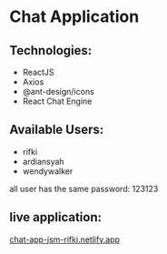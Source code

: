 # Chat Application

## Technologies:

- ReactJS
- Axios
- @ant-design/icons
- React Chat Engine

## Available Users:

- rifki
- ardiansyah
- wendywalker

all user has the same password: 123123

## live application:

[chat-app-jsm-rifki.netlify.app](https://chat-app-jsm-rifki.netlify.app/)
